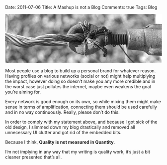 Date: 2011-07-06
Title: A Mashup is not a Blog
Comments: true
Tags: Blog

<p><img src="/assets/images/2011/7/DSC_5540.jpg" alt="A quality connection" /></p>
<p>Most people use a blog to build up a personal brand for whatever reason. Having profiles on various networks (social
    or not) might help multiplying the impact, however doing so doesn&#8217;t make you any more credible and in the
    worst case just pollutes the internet, maybe even weakens the goal you&#8217;re aiming for.</p>

<p>Every network is good enough on its own, so while mixing them might make sense in terms of amplification, connecting
    them should be used carefully and in no way continuously. Really, please don&#8217;t do this.</p>

<p>In order to comply with my statement above, and because I got sick of the old design, I slimmed down my blog
    drastically and removed all unnecessary UI clutter and got rid of the embedded bits.</p>

<p>Because I think, <strong>Quality is not measured in Quantity</strong>.</p>

<p>I&#8217;m not implying in any way that my writing is quality work, it&#8217;s just a bit cleaner presented
    that&#8217;s all.</p>
